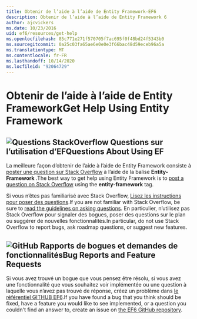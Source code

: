 ```yaml
---
title: Obtenir de l’aide à l’aide de Entity Framework-EF6
description: Obtenir de l’aide à l’aide de Entity Framework 6
author: ajcvickers
ms.date: 10/23/2016
uid: ef6/resources/get-help
ms.openlocfilehash: 85c771e271f570705f7ac695f0f48bd24f5343b0
ms.sourcegitcommit: 0a25c03fa65ae6e0e0e3f66bac48d59eceb96a5a
ms.translationtype: MT
ms.contentlocale: fr-FR
ms.lasthandoff: 10/14/2020
ms.locfileid: "92064729"
---
```

# <a name="get-help-using-entity-framework"></a><span data-ttu-id="9389b-103">Obtenir de l’aide à l’aide de Entity Framework</span><span class="sxs-lookup"><span data-stu-id="9389b-103">Get Help Using Entity Framework</span></span>
## <a name="stackoverflow-questions-questions-about-using-ef"></a>![Questions StackOverflow](~/ef6/media/stackoverflow.png) <span data-ttu-id="9389b-105">Questions sur l’utilisation d’EF</span><span class="sxs-lookup"><span data-stu-id="9389b-105">Questions About Using EF</span></span>  

<span data-ttu-id="9389b-106">La meilleure façon d’obtenir de l’aide à l’aide de Entity Framework consiste à [poster une question sur Stack Overflow](https://stackoverflow.com/questions/ask) à l’aide de la balise **Entity-Framework** .</span><span class="sxs-lookup"><span data-stu-id="9389b-106">The best way to get help using Entity Framework is to [post a question on Stack Overflow](https://stackoverflow.com/questions/ask) using the **entity-framework** tag.</span></span>  

<span data-ttu-id="9389b-107">Si vous n’êtes pas familiarisé avec Stack Overflow, [Lisez les instructions pour poser des questions](https://stackoverflow.com/help/asking).</span><span class="sxs-lookup"><span data-stu-id="9389b-107">If you are not familiar with Stack Overflow, be sure to [read the guidelines on asking questions](https://stackoverflow.com/help/asking).</span></span> <span data-ttu-id="9389b-108">En particulier, n’utilisez pas Stack Overflow pour signaler des bogues, poser des questions sur le plan ou suggérer de nouvelles fonctionnalités.</span><span class="sxs-lookup"><span data-stu-id="9389b-108">In particular, do not use Stack Overflow to report bugs, ask roadmap questions, or suggest new features.</span></span>  

## <a name="github-mark-bug-reports-and-feature-requests"></a>![GitHub](~/ef6/media/github-mark-32px.png) <span data-ttu-id="9389b-110">Rapports de bogues et demandes de fonctionnalités</span><span class="sxs-lookup"><span data-stu-id="9389b-110">Bug Reports and Feature Requests</span></span>  

<span data-ttu-id="9389b-111">Si vous avez trouvé un bogue que vous pensez être résolu, si vous avez une fonctionnalité que vous souhaitez voir implémentée ou une question à laquelle vous n’avez pas trouvé de réponse, créez un problème dans [le référentiel GITHUB EF6](https://github.com/aspnet/EntityFramework6/issues).</span><span class="sxs-lookup"><span data-stu-id="9389b-111">If you have found a bug that you think should be fixed, have a feature you would like to see implemented, or a question you couldn't find an answer to, create an issue on [the EF6 GitHub repository](https://github.com/aspnet/EntityFramework6/issues).</span></span>
